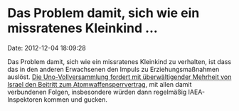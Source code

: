 Das Problem damit, sich wie ein missratenes Kleinkind \...
==========================================================

Date: 2012-12-04 18:09:28

Das Problem damit, sich wie ein missratenes Kleinkind zu verhalten, ist
dass das in den anderen Erwachsenen den Impuls zu Erziehungsmaßnahmen
auslöst. [Die Uno-Vollversammlung fordert mit überwältigender Mehrheit
von Israel den Beitritt zum
Atomwaffensperrvertrag](http://www.guardian.co.uk/world/2012/dec/04/un-tells-israel-nuclear-inspectors),
mit allen damit verbundenen Folgen, insbesondere würden dann regelmäßig
IAEA-Inspektoren kommen und gucken.
